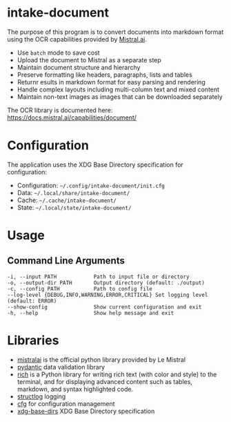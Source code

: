 # intake-document

The purpose of this program is to convert documents into markdown format using the OCR capabilities provided by [Mistral.ai](https://mistral.ai/). 

- Use `batch` mode to save cost
- Upload the document to Mistral as a separate step
- Maintain document structure and hierarchy
- Preserve formatting like headers, paragraphs, lists and tables
- Returnr esults in markdown format for easy parsing and rendering
- Handle complex layouts including multi-column text and mixed content
- Maintain non-text images as images that can be downloaded separately

The OCR library is documented here: https://docs.mistral.ai/capabilities/document/

# Configuration

The application uses the XDG Base Directory specification for configuration:

- Configuration: `~/.config/intake-document/init.cfg`
- Data: `~/.local/share/intake-document/`
- Cache: `~/.cache/intake-document/`
- State: `~/.local/state/intake-document/`

# Usage

## Command Line Arguments

```
-i, --input PATH            Path to input file or directory
-o, --output-dir PATH       Output directory (default: ./output)
-c, --config PATH           Path to config file 
--log-level {DEBUG,INFO,WARNING,ERROR,CRITICAL} Set logging level (default: ERROR)
--show-config               Show current configuration and exit
-h, --help                  Show help message and exit
```
# Libraries

- [mistralai](https://github.com/mistralai/client-python) is the official python library provided by Le Mistral
- [pydantic](https://docs.pydantic.dev/latest/) data validation library
- [rich](https://rich.readthedocs.io/en/latest/) is a Python library for writing rich text (with color and style) to the terminal, and for displaying advanced content such as tables, markdown, and syntax highlighted code.
- [structlog](https://www.structlog.org/en/stable/) logging
- [cfg](https://docs.red-dove.com/cfg/) for configuration management
- [xdg-base-dirs](https://github.com/srstevenson/xdg-base-dirs) XDG Base Directory specification
